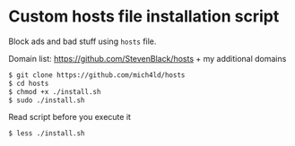 # Custom hosts file installation script
Block ads and bad stuff using `hosts` file.

Domain list: https://github.com/StevenBlack/hosts + my additional domains

```bash
$ git clone https://github.com/mich4ld/hosts
$ cd hosts
$ chmod +x ./install.sh
$ sudo ./install.sh
```

Read script before you execute it
```bash
$ less ./install.sh
```
